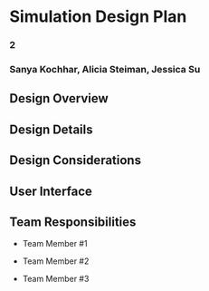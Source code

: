 # Simulation Design Plan
### 2
### Sanya Kochhar, Alicia Steiman, Jessica Su


## Design Overview

## Design Details


## Design Considerations


## User Interface


## Team Responsibilities

 * Team Member #1

 * Team Member #2

 * Team Member #3

